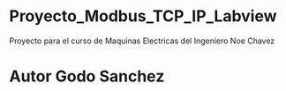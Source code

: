 # Proyecto_Modbus_TCP_IP_Labview
Proyecto para el curso de Maquinas Electricas del Ingeniero Noe Chavez
# Autor Godo Sanchez
